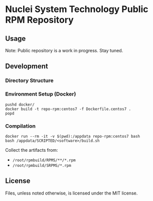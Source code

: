 # Nuclei System Technology Public RPM Repository

## Usage

Note: Public repository is a work in progress. Stay tuned.

## Development

### Directory Structure

### Environment Setup (Docker)

```shell
pushd docker/
docker build -t repo-rpm:centos7 -f Dockerfile.centos7 .
popd
```

### Compilation

```shell
docker run --rm -it -v $(pwd):/appdata repo-rpm:centos7 bash
bash /appdata/SCRIPTED/<software>/build.sh
```

Collect the artifacts from:
- `/root/rpmbuild/RPMS/**/*.rpm`
- `/root/rpmbuild/SRPMS/*.rpm`

## License

Files, unless noted otherwise, is licensed under the MIT license.
